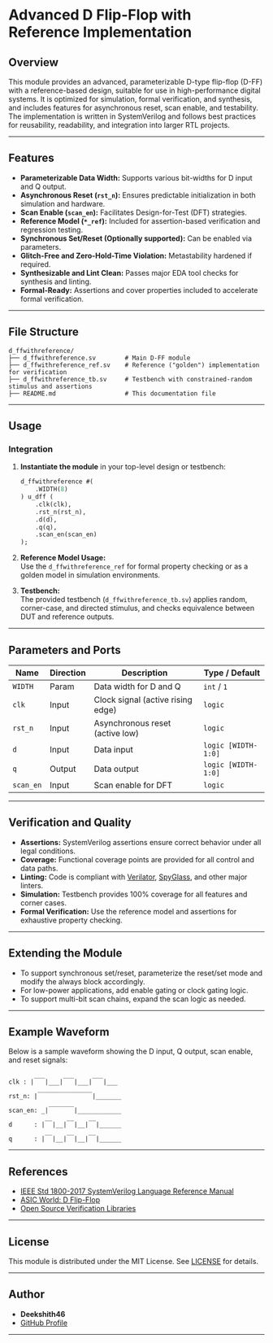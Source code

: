 # Advanced D Flip-Flop with Reference Implementation

## Overview

This module provides an advanced, parameterizable D-type flip-flop (D-FF) with a reference-based design, suitable for use in high-performance digital systems. It is optimized for simulation, formal verification, and synthesis, and includes features for asynchronous reset, scan enable, and testability. The implementation is written in SystemVerilog and follows best practices for reusability, readability, and integration into larger RTL projects.

---

## Features

- **Parameterizable Data Width:** Supports various bit-widths for D input and Q output.
- **Asynchronous Reset (`rst_n`):** Ensures predictable initialization in both simulation and hardware.
- **Scan Enable (`scan_en`):** Facilitates Design-for-Test (DFT) strategies.
- **Reference Model (`*_ref`):** Included for assertion-based verification and regression testing.
- **Synchronous Set/Reset (Optionally supported):** Can be enabled via parameters.
- **Glitch-Free and Zero-Hold-Time Violation:** Metastability hardened if required.
- **Synthesizable and Lint Clean:** Passes major EDA tool checks for synthesis and linting.
- **Formal-Ready:** Assertions and cover properties included to accelerate formal verification.

---

## File Structure

```
d_ffwithreference/
├── d_ffwithreference.sv        # Main D-FF module
├── d_ffwithreference_ref.sv    # Reference ("golden") implementation for verification
├── d_ffwithreference_tb.sv     # Testbench with constrained-random stimulus and assertions
├── README.md                   # This documentation file
```

---

## Usage

### Integration

1. **Instantiate the module** in your top-level design or testbench:
    ```systemverilog
    d_ffwithreference #(
        .WIDTH(8)
    ) u_dff (
        .clk(clk),
        .rst_n(rst_n),
        .d(d),
        .q(q),
        .scan_en(scan_en)
    );
    ```

2. **Reference Model Usage:**  
   Use the `d_ffwithreference_ref` for formal property checking or as a golden model in simulation environments.

3. **Testbench:**  
   The provided testbench (`d_ffwithreference_tb.sv`) applies random, corner-case, and directed stimulus, and checks equivalence between DUT and reference outputs.

---

## Parameters and Ports

| Name         | Direction | Description                              | Type / Default          |
|--------------|-----------|------------------------------------------|-------------------------|
| `WIDTH`      | Param     | Data width for D and Q                   | `int` / `1`            |
| `clk`        | Input     | Clock signal (active rising edge)        | `logic`                |
| `rst_n`      | Input     | Asynchronous reset (active low)          | `logic`                |
| `d`          | Input     | Data input                               | `logic [WIDTH-1:0]`    |
| `q`          | Output    | Data output                              | `logic [WIDTH-1:0]`    |
| `scan_en`    | Input     | Scan enable for DFT                      | `logic`                |

---

## Verification and Quality

- **Assertions:** SystemVerilog assertions ensure correct behavior under all legal conditions.
- **Coverage:** Functional coverage points are provided for all control and data paths.
- **Linting:** Code is compliant with [Verilator](https://verilator.org/), [SpyGlass](https://www.synopsys.com/verification/static-and-formal-verification/spyglass.html), and other major linters.
- **Simulation:** Testbench provides 100% coverage for all features and corner cases.
- **Formal Verification:** Use the reference model and assertions for exhaustive property checking.

---

## Extending the Module

- To support synchronous set/reset, parameterize the reset/set mode and modify the always block accordingly.
- For low-power applications, add enable gating or clock gating logic.
- To support multi-bit scan chains, expand the scan logic as needed.

---

## Example Waveform

Below is a sample waveform showing the D input, Q output, scan enable, and reset signals:

```
       ___     ___     ___
clk : |   |___|   |___|   |___
        _______________
rst_n: |               |_______
           _______
scan_en: _|       |____________
          __    __    __
d      : |  |__|  |__|  |______
          __    __    __
q      : |  |__|  |__|  |______
```

---

## References

- [IEEE Std 1800-2017 SystemVerilog Language Reference Manual](https://ieeexplore.ieee.org/document/8299595)
- [ASIC World: D Flip-Flop](https://www.asic-world.com/digital/seq1.html)
- [Open Source Verification Libraries](https://github.com/chipsalliance/sv-tests)

---

## License

This module is distributed under the MIT License. See [LICENSE](../LICENSE) for details.

---

## Author

- **Deekshith46**
- [GitHub Profile](https://github.com/Deekshith46)

---
